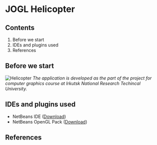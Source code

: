 # JOGL Helicopter

## Contents
1. Before we start
2. IDEs and plugins used
3. References

## Before we start

![Helicopter](https://i.imgur.com/DLTbumP.png)
*The application is developed as the part of the project for computer graphics course at Irkutsk National Research Techincal University.*

## IDEs and plugins used
- NetBeans IDE ([Download](https://netbeans.org/downloads/index.html))
- NetBeans OpenGL Pack ([Download](http://plugins.netbeans.org/plugin/3260/netbeans-opengl-pack))

## References

